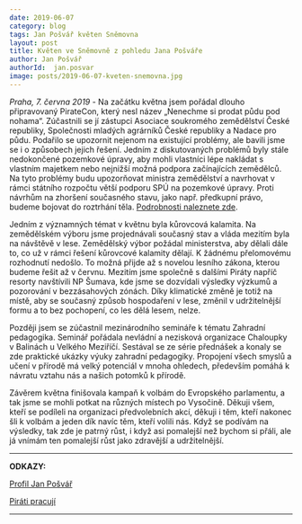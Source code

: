 ```yaml
---
date: 2019-06-07
category: blog
tags: Jan Pošvář květen Sněmovna
layout: post
title: Květen ve Sněmovně z pohledu Jana Pošváře
author: Jan Pošvář
authorId:  jan.posvar
image: posts/2019-06-07-kveten-snemovna.jpg
---
```


*Praha, 7. června 2019* - Na začátku května jsem pořádal dlouho připravovaný PirateCon, který nesl název „Nenechme si prodat půdu pod nohama“. Zúčastnili se jí zástupci Asociace soukromého zemědělství České republiky, Společnosti mladých agrárníků České republiky a  Nadace pro půdu. Podařilo se upozornit nejenom na existující problémy, ale bavili jsme se i o způsobech jejich řešení. Jedním z diskutovaných problémů byly stále nedokončené pozemkové úpravy, aby mohli vlastníci lépe nakládat s vlastním majetkem nebo nejnižší možná podpora začínajících zemědělců. Na tyto problémy budu upozorňovat ministra zemědělství a navrhovat v rámci státního rozpočtu větší podporu SPÚ na pozemkové úpravy. Proti návrhům na zhoršení současného stavu, jako např. předkupní právo, budeme bojovat do roztrhání těla. [Podrobnosti naleznete zde]( https://vysocina.pirati.cz/aktuality/piratecon-zemedelstvi-reportaz.html).

Jedním z významných témat v květnu byla kůrovcová kalamita. Na zemědělském výboru jsme projednávali současný stav a vláda mezitím byla na návštěvě v lese. Zemědělský výbor požádal ministerstva, aby dělali dále to, co už v rámci řešení kůrovcové kalamity dělají. K žádnému přelomovému rozhodnutí nedošlo. To možná přijde až s novelou lesního zákona, kterou budeme řešit až v červnu. Mezitím jsme společně s dalšími Piráty napříč resorty navštívili NP Šumava, kde jsme se dozvídali výsledky výzkumů a pozorování v bezzásahových zónách. Díky klimatické změně je totiž na místě, aby se současný způsob hospodaření v lese, změnil v udržitelnější formu a to bez pochopení, co les dělá lesem, nelze.

Později jsem se zúčastnil mezinárodního semináře k tématu Zahradní pedagogika. Seminář pořádala nevládní a nezisková organizace Chaloupky v Balinách u Velkého Meziříčí. Sestával se ze série přednášek a konaly se zde praktické ukázky výuky zahradní pedagogiky. Propojení všech smyslů a učení v přírodě má velký potenciál v mnoha ohledech, především pomáhá k návratu vztahu nás a našich potomků k přírodě. 

Závěrem května finišovala kampaň k volbám do Evropského parlamentu, a tak jsme se mohli potkat na různých místech po Vysočině. Děkuji všem, kteří se podíleli na organizaci předvolebních akcí, děkuji i těm, kteří nakonec šli k volbám a jeden dík navíc těm, kteří volili nás. Když se podívám na výsledky, tak zde je patrný růst, i když asi pomalejší než bychom si přáli, ale já vnímám ten pomalejší růst jako zdravější a udržitelnější.

---

**ODKAZY:**

[Profil Jan Pošvář](https://www.pirati.cz/lide/jan-posvar/)

[Piráti pracují](https://piratipracuji.cz/)

---

